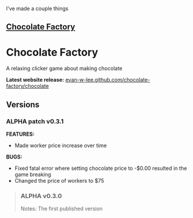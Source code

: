 I've made a couple things

[Chocolate Factory](#chocolate)
---
<h1 id="chocolate">Chocolate Factory</h1>
A relaxing clicker game about making chocolate

**Latest website release:** 
<a href="https://evan-w-lee.github.io/chocolate-factory/chocolate">evan-w-lee.github.com/chocolate-factory/chocolate</a>

## Versions

### ALPHA patch v0.3.1
**FEATURES:**
* Made worker price increase over time


**BUGS:**
* Fixed fatal error where setting chocolate price to -$0.00 resulted in the game breaking
* Changed the price of workers to $75

>### ALPHA v0.3.0
>Notes: The first published version
